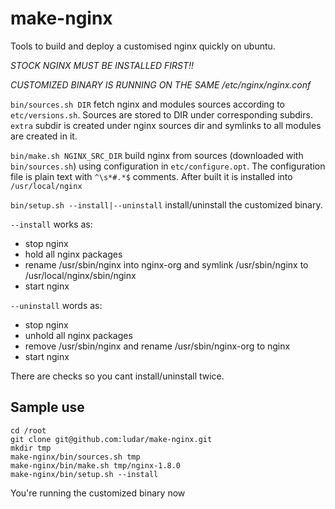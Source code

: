 # make-nginx

Tools to build and deploy a customised nginx quickly on ubuntu.

*STOCK NGINX MUST BE INSTALLED FIRST!!*

*CUSTOMIZED BINARY IS RUNNING ON THE SAME /etc/nginx/nginx.conf*

```bin/sources.sh DIR``` fetch nginx and modules sources according to ```etc/versions.sh```.
Sources are stored to DIR under corresponding subdirs.
```extra``` subdir is created under nginx sources dir and symlinks to all modules are created in it.

```bin/make.sh NGINX_SRC_DIR``` build nginx from sources (downloaded with ```bin/sources.sh```) using configuration in ```etc/configure.opt```.
The configuration file is plain text with ```^\s*#.*$``` comments. After built it is installed into ```/usr/local/nginx```

```bin/setup.sh --install|--uninstall``` install/uninstall the customized binary.

```--install``` works as:
- stop nginx
- hold all nginx packages
- rename /usr/sbin/nginx into nginx-org and symlink /usr/sbin/nginx to /usr/local/nginx/sbin/nginx
- start nginx

```--uninstall``` words as:
- stop nginx
- unhold all nginx packages
- remove /usr/sbin/nginx and rename /usr/sbin/nginx-org to nginx
- start nginx

There are checks so you cant install/uninstall twice.

Sample use
---------------------
```
cd /root
git clone git@github.com:ludar/make-nginx.git
mkdir tmp
make-nginx/bin/sources.sh tmp
make-nginx/bin/make.sh tmp/nginx-1.8.0
make-nginx/bin/setup.sh --install
```

You're running the customized binary now
